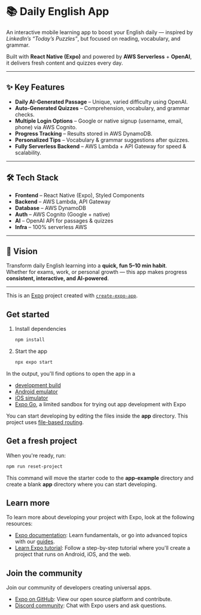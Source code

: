 # 📚 Daily English App

An interactive mobile learning app to boost your English daily — inspired by *LinkedIn’s “Today’s Puzzles”*, but focused on reading, vocabulary, and grammar.

Built with **React Native (Expo)** and powered by **AWS Serverless** + **OpenAI**, it delivers fresh content and quizzes every day.

---

## ✨ Key Features
- **Daily AI-Generated Passage** – Unique, varied difficulty using OpenAI.
- **Auto-Generated Quizzes** – Comprehension, vocabulary, and grammar checks.
- **Multiple Login Options** – Google or native signup (username, email, phone) via AWS Cognito.
- **Progress Tracking** – Results stored in AWS DynamoDB.
- **Personalized Tips** – Vocabulary & grammar suggestions after quizzes.
- **Fully Serverless Backend** – AWS Lambda + API Gateway for speed & scalability.

---

## 🛠 Tech Stack
- **Frontend** – React Native (Expo), Styled Components
- **Backend** – AWS Lambda, API Gateway
- **Database** – AWS DynamoDB
- **Auth** – AWS Cognito (Google + native)
- **AI** – OpenAI API for passages & quizzes
- **Infra** – 100% serverless AWS

---

## 🎯 Vision
Transform daily English learning into a **quick, fun 5–10 min habit**.  
Whether for exams, work, or personal growth — this app makes progress **consistent, interactive, and AI-powered**.

---

This is an [Expo](https://expo.dev) project created with [`create-expo-app`](https://www.npmjs.com/package/create-expo-app).

## Get started

1. Install dependencies

   ```bash
   npm install
   ```

2. Start the app

   ```bash
   npx expo start
   ```

In the output, you'll find options to open the app in a

- [development build](https://docs.expo.dev/develop/development-builds/introduction/)
- [Android emulator](https://docs.expo.dev/workflow/android-studio-emulator/)
- [iOS simulator](https://docs.expo.dev/workflow/ios-simulator/)
- [Expo Go](https://expo.dev/go), a limited sandbox for trying out app development with Expo

You can start developing by editing the files inside the **app** directory. This project uses [file-based routing](https://docs.expo.dev/router/introduction).

## Get a fresh project

When you're ready, run:

```bash
npm run reset-project
```

This command will move the starter code to the **app-example** directory and create a blank **app** directory where you can start developing.

## Learn more

To learn more about developing your project with Expo, look at the following resources:

- [Expo documentation](https://docs.expo.dev/): Learn fundamentals, or go into advanced topics with our [guides](https://docs.expo.dev/guides).
- [Learn Expo tutorial](https://docs.expo.dev/tutorial/introduction/): Follow a step-by-step tutorial where you'll create a project that runs on Android, iOS, and the web.

## Join the community

Join our community of developers creating universal apps.

- [Expo on GitHub](https://github.com/expo/expo): View our open source platform and contribute.
- [Discord community](https://chat.expo.dev): Chat with Expo users and ask questions.

